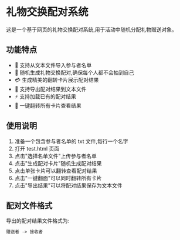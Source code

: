 # 礼物交换配对系统

这是一个基于网页的礼物交换配对系统,用于活动中随机分配礼物赠送对象。

## 功能特点

-   📝 支持从文本文件导入参与者名单
-   🎲 随机生成礼物交换配对,确保每个人都不会抽到自己
-   💳 生成精美的翻转卡片展示配对结果
-   💾 支持导出配对结果到文本文件
-   ⚡ 支持加载已有的配对结果
-   🔄 一键翻转所有卡片查看结果

## 使用说明

1. 准备一个包含参与者名单的 txt 文件,每行一个名字
2. 打开 test.html 页面
3. 点击"选择名单文件"上传参与者名单
4. 点击"生成配对卡片"随机生成配对结果
5. 点击单张卡片可以翻转查看配对结果
6. 点击"一键翻面"可以同时翻转所有卡片
7. 点击"导出结果"可以将配对结果保存为文本文件

## 配对文件格式

导出的配对结果文件格式为:

```txt
赠送者 -> 接收者
```
